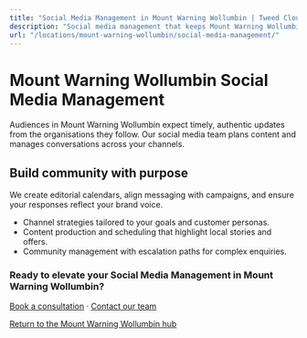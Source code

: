```yaml
---
title: "Social Media Management in Mount Warning Wollumbin | Tweed Cloud"
description: "Social media management that keeps Mount Warning Wollumbin brands consistent and engaging."
url: "/locations/mount-warning-wollumbin/social-media-management/"
---
```


# Mount Warning Wollumbin Social Media Management

Audiences in Mount Warning Wollumbin expect timely, authentic updates from the organisations they follow. Our social media team plans content and manages conversations across your channels.

## Build community with purpose

We create editorial calendars, align messaging with campaigns, and ensure your responses reflect your brand voice.

- Channel strategies tailored to your goals and customer personas.
- Content production and scheduling that highlight local stories and offers.
- Community management with escalation paths for complex enquiries.

### Ready to elevate your Social Media Management in Mount Warning Wollumbin?

[Book a consultation](/consultation/) · [Contact our team](/contact/)

[Return to the Mount Warning Wollumbin hub](/locations/mount-warning-wollumbin/)

